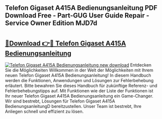 ## Telefon Gigaset A415A Bedienungsanleitung PDF Download Free - Part-GUG User Guide Repair - Service Owner Edition MJD7d

# <h2><a href="http://df4w2u.blite.top/?on=Telefon+Gigaset+A415A+Bedienungsanleitung">🔗Download 👉🔴 Telefon Gigaset A415A Bedienungsanleitung</a></h2>

[![Telefon Gigaset A415A Bedienungsanleitung new download](https://i.imgur.com/lujVjoI.png)](http://df4w2u.blite.top/?on=Telefon+Gigaset+A415A+Bedienungsanleitung)
Entdecken Sie die Möglichkeiten Willkommen in der Welt der Möglichkeiten mit Ihrem neuen Telefon Gigaset A415A Bedienungsanleitung! In diesem Handbuch werden die Funktionen, Anwendungen und Lösungen zur Fehlerbehebung erläutert. Bitte bewahren Sie dieses Handbuch für zukünftige Referenz- und Fehlerbehebungstipps auf. Mit Funktionen wie der Liste der Funktionen ist Ihr neuer Telefon Gigaset A415A Bedienungsanleitung ein Game-Changer. Wir sind bestrebt, Lösungen für Telefon Gigaset A415A BedienungsanleitungD bereitzustellen. Unser Team ist bestrebt, Ihre Anliegen schnell und effizient zu lösen.
